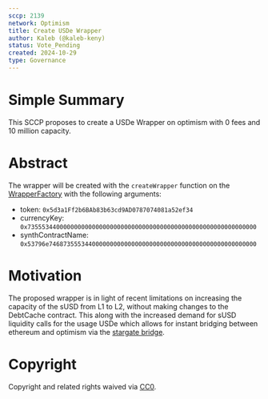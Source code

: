 ```yaml
---
sccp: 2139
network: Optimism
title: Create USDe Wrapper
author: Kaleb (@kaleb-keny)
status: Vote_Pending
created: 2024-10-29
type: Governance
---
```


# Simple Summary

This SCCP proposes to create a USDe Wrapper on optimism with 0 fees and 10 million capacity.

# Abstract

The wrapper will be created with the `createWrapper` function on the [WrapperFactory](https://optimistic.etherscan.io/address/0x27be2EFAd45DeBd732C1EBf5C9F7b49D498D4a93#code)  with the following arguments:
- token: `0x5d3a1Ff2b6BAb83b63cd9AD0787074081a52ef34`
- currencyKey: `0x7355534400000000000000000000000000000000000000000000000000000000`
- synthContractName: `0x53796e7468735553440000000000000000000000000000000000000000000000`

# Motivation

The proposed wrapper is in light of recent limitations on increasing the capacity of the sUSD from L1 to L2, without making changes to the DebtCache contract. This along with the increased demand for sUSD liquidity calls for the usage USDe which allows for instant bridging between ethereum and optimism via the [stargate bridge](https://stargate.finance/).


# Copyright

Copyright and related rights waived via [CC0](https://creativecommons.org/publicdomain/zero/1.0/).


